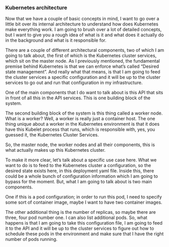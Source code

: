 

### Kubernetes architecture

Now that we have a couple of basic concepts in mind, I want to go over a little bit over its internal architecture to
understand how does Kubernetes make everything work. I am going to brush over a lot of detailed concepts, but I want to
give you a rough idea of what is it and what does it actually do in the background and what is it responsible for.

There are a couple of different architectural components, two of which I am going to talk about, the first of which is 
the Kubernetes cluster services, which sit on the master node. As I previously mentioned, the fundamental premise behind
Kubernetes is that we can enforce what’s called “Desired state management”. And really  what that means, is that I am
going to feed the cluster services a specific configuration and it will be up to the cluster services to go out and run
that configuration in my infrastructure.

One of the main components that I do want to talk about is this API that sits in front of all this in the API services.
This is one building block of the system.

The second building block of the system is this thing called a worker node. What is a worker? Well, a worker is really
just a container host. The one thing unique about a worker in the Kubernetes environment is that it does have this
Kubelet process that runs, which is responsible with, yes, you guessed it, the Kubernetes Cluster Services.

So, the master node, the worker nodes and all their components, this is what actually makes up this Kubernetes cluster.

To make it more clear, let’s talk about a specific use case here. What we want to do is to feed to the Kubernetes
cluster a configuration, so the desired state exists here, in this deployment yaml file. Inside this, there could be a
whole bunch of configuration information which I am going to bypass for the moment. But, what I am going to talk about
is two main components.

One if this is a pod configuration; in order to run this pod, I need to specify some sort of container image, maybe I
want to have two container images.

The other additional thing is the number of replicas, so maybe there are three, four pod number one.
I can also list additional pods. So, what happens is that I am going to take this configuration file, I am going to feed it to the API and it will be up to the cluster services to figure out how to schedule these pods in the environment and make sure that I have the right number of pods running.
